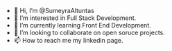 - 👋 Hi, I’m @SumeyraAltuntas
- 👀 I’m interested in Full Stack Development.
- 🌱 I’m currently learning Front End Development.
- 💞️ I’m looking to collaborate on open soruce projects.
- 📫 How to reach me my linkedin page.

<!---
SumeyraAltuntas/SumeyraAltuntas is a ✨ special ✨ repository because its `README.md` (this file) appears on your GitHub profile.
You can click the Preview link to take a look at your changes.
--->
